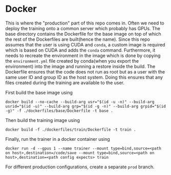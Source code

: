 # Docker

This is where the "production" part of this repo comes in. Often we need to deploy the training onto a common server which probably has GPUs. The base directory contains the Dockerfile for the base image on top of which the rest of the Dockerfiles are built(hence the name). Since this repo assumes that the user is using CUDA and `conda`, a custom image is required which is based on CUDA and adds the `conda` command. Furthermore, it needs to recreate the environment in the image which is done by copying the `environment.yml` file created by conda(when you export the environment) into the image and running a restore inside the build. The Dockerfile ensures that the code does not run as root but as a user with the same user ID and group ID as the host system. Doing this ensures that any files created during the training are available to the user.

First build the base image using
```
docker build --no-cache --build-arg usr="$(id -u -n)" --build-arg usrid="$(id -u)" --build-arg grp="$(id -g -n)" --build-arg grpid="$(id -g)" -f ./dockerfiles/base/Dockerfile -t base .
```

Then build the training image using
```
docker build -f ./dockerfiles/train/Dockerfile -t train .
```

Finally, run the trainer in a docker container using
```
docker run -d --gpus 1 --name trainer --mount type=bind,source=<path on host>,destination=/code/save --mount type=bind,source=<path on host>,destination=<path config expects> train
``` 

For different production configurations, create a separate `prod` branch.